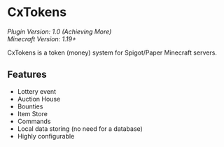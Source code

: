# CxTokens

*Plugin Version: 1.0 (Achieving More)*</br>
*Minecraft Version: 1.19+*

CxTokens is a token (money) system for Spigot/Paper Minecraft servers. 

## Features
- Lottery event
- Auction House
- Bounties
- Item Store
- Commands
- Local data storing (no need for a database)
- Highly configurable
